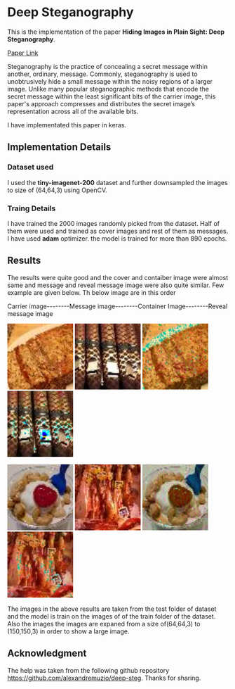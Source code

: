 # Deep Steganography
This is the implementation of the paper **Hiding Images in Plain Sight:
Deep Steganography**.

[Paper Link](https://papers.nips.cc/paper/6802-hiding-images-in-plain-sight-deep-steganography)

Steganography is the practice of concealing a secret message within another,
ordinary, message. Commonly, steganography is used to unobtrusively hide a small message within the noisy regions of a larger image. Unlike many popular steganographic methods that encode the secret message within the least significant bits of the carrier image, this paper's  approach compresses and distributes the secret image’s representation across all of the available bits.

I have implementated this paper in keras.

## Implementation Details
### Dataset used
I used the **tiny-imagenet-200** dataset and further downsampled the images to size of (64,64,3) using OpenCV. 

### Traing Details
I have trained the 2000 images randomly picked from the dataset. Half of them were used and trained as cover images and rest of them as messages. I have used **adam** optimizer. the model is trained for more than 890 epochs.

## Results

The results were quite good and the cover and contaiber image were almost same and message and reveal message image were also quite similar. 
Few example are given below.
Th below image are in this order

Carrier image--------Message image--------Container Image--------Reveal message image

![carr](carr_img.JPEG) ![msg](msg_img.JPEG)  ![cont](container_img.JPEG)  ![msg_rev](msg_reveal_img.JPEG)



![carr](carr_img1.JPEG) ![msg](msg_img1.JPEG)  ![cont](container_img1.JPEG)  ![msg_rev](msg_reveal_img1.JPEG)


The images in the above results are taken from the test folder of dataset and the model is train on the images of of the train folder of the dataset. Also the images the images are expaned from a size of(64,64,3) to (150,150,3) in order to show a large image.

## Acknowledgment
The help was taken from the following github repository https://github.com/alexandremuzio/deep-steg. Thanks for sharing.
